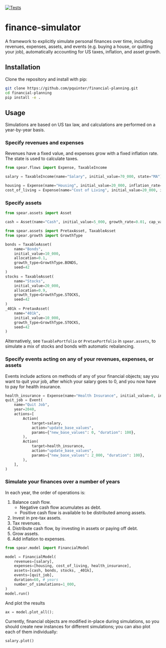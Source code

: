 [![Tests](https://github.com/pquinter/financial-planning/actions/workflows/ci.yml/badge.svg?branch=main)](https://github.com/pquinter/financial-planning/actions/workflows/ci.yml)

# finance-simulator

A framework to explicitly simulate personal finances over time, including revenues, expenses, assets, and events (e.g. buying a house, or quitting your job), automatically accounting for US taxes, inflation, and asset growth.

## Installation

Clone the repository and install with pip:

```bash
git clone https://github.com/pquinter/financial-planning.git
cd financial-planning
pip install -e .
```

## Usage

Simulations are based on US tax law, and calculations are performed on a year-by-year basis.

### Specify revenues and expenses

Revenues have a fixed value, and expenses grow with a fixed inflation rate.
The state is used to calculate taxes.

```python
from spear.flows import Expense, TaxableIncome

salary = TaxableIncome(name="Salary", initial_value=70_000, state="MA")

housing = Expense(name="Housing", initial_value=20_000, inflation_rate=0.02)
cost_of_living = Expense(name="Cost of Living", initial_value=20_000, inflation_rate=0.03)
```

### Specify assets

```python
from spear.assets import Asset

cash = Asset(name="Cash", initial_value=5_000, growth_rate=0.01, cap_value=10_000)
```

```python
from spear.assets import PretaxAsset, TaxableAsset
from spear.growth import GrowthType

bonds = TaxableAsset(
    name="Bonds",
    initial_value=10_000,
    allocation=0.1,
    growth_type=GrowthType.BONDS,
    seed=42
)
stocks = TaxableAsset(
    name="Stocks",
    initial_value=20_000,
    allocation=0.9,
    growth_type=GrowthType.STOCKS,
    seed=42
)
_401k = PretaxAsset(
    name="401k",
    initial_value=10_000,
    growth_type=GrowthType.STOCKS,
    seed=42
)
```

Alternatively, see `TaxablePortfolio` or `PretaxPortfolio` in `spear.assets`, to simulate a mix of stocks and bonds with automatic rebalancing.

### Specify events acting on any of your revenues, expenses, or assets

Events include actions on methods of any of your financial objects; say you want to quit your job, after which your salary goes to 0, and you now have to pay for health insurance.

```python
health_insurance = Expense(name="Health Insurance", initial_value=0, inflation_rate=0.03)
quit_job = Event(
    name="Quit Job",
    year=2040,
    actions=[
        Action(
            target=salary,
            action="update_base_values",
            params={"new_base_values": 0, "duration": 100},
        ),
        Action(
            target=health_insurance,
            action="update_base_values",
            params={"new_base_values": 2_000, "duration": 100},
        ),
    ],
)
```

### Simulate your finances over a number of years

In each year, the order of operations is:

1. Balance cash flow.
   - Negative cash flow acumulates as debt.
   - Positive cash flow is available to be distributed among assets.
2. Invest in pre-tax assets.
3. Tax revenues.
4. Distribute cash flow, by investing in assets or paying off debt.
5. Grow assets.
6. Add inflation to expenses.

```python
from spear.model import FinancialModel

model = FinancialModel(
    revenues=[salary],
    expenses=[housing, cost_of_living, health_insurance],
    assets=[cash, bonds, stocks, _401k],
    events=[quit_job],
    duration=60, # years
    number_of_simulations=1_000,
)
model.run()
```

And plot the results

```python
ax = model.plot_all();
```

Currently, financial objects are modified in-place during simulations, so you should create new instances for different simulations; you can also plot each of them individually:

```python
salary.plot()
```
